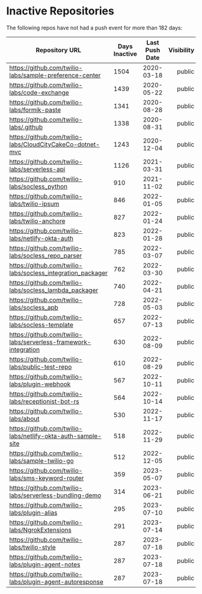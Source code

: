 # Inactive Repositories

The following repos have not had a push event for more than 182 days:

| Repository URL | Days Inactive | Last Push Date | Visibility |
| --- | --- | --- | ---: |
| https://github.com/twilio-labs/sample-preference-center | 1504 | 2020-03-18 | public |
| https://github.com/twilio-labs/code-exchange | 1439 | 2020-05-22 | public |
| https://github.com/twilio-labs/formik-paste | 1341 | 2020-08-28 | public |
| https://github.com/twilio-labs/.github | 1338 | 2020-08-31 | public |
| https://github.com/twilio-labs/CloudCityCakeCo-dotnet-mvc | 1243 | 2020-12-04 | public |
| https://github.com/twilio-labs/serverless-api | 1126 | 2021-03-31 | public |
| https://github.com/twilio-labs/socless_python | 910 | 2021-11-02 | public |
| https://github.com/twilio-labs/twilio-ipsum | 846 | 2022-01-05 | public |
| https://github.com/twilio-labs/twilio-anchore | 827 | 2022-01-24 | public |
| https://github.com/twilio-labs/netlify-okta-auth | 823 | 2022-01-28 | public |
| https://github.com/twilio-labs/socless_repo_parser | 785 | 2022-03-07 | public |
| https://github.com/twilio-labs/socless_integration_packager | 762 | 2022-03-30 | public |
| https://github.com/twilio-labs/socless_lambda_packager | 740 | 2022-04-21 | public |
| https://github.com/twilio-labs/socless_apb | 728 | 2022-05-03 | public |
| https://github.com/twilio-labs/socless-template | 657 | 2022-07-13 | public |
| https://github.com/twilio-labs/serverless-framework-integration | 630 | 2022-08-09 | public |
| https://github.com/twilio-labs/public-test-repo | 610 | 2022-08-29 | public |
| https://github.com/twilio-labs/plugin-webhook | 567 | 2022-10-11 | public |
| https://github.com/twilio-labs/receptionist-bot-rs | 564 | 2022-10-14 | public |
| https://github.com/twilio-labs/about | 530 | 2022-11-17 | public |
| https://github.com/twilio-labs/netlify-okta-auth-sample-site | 518 | 2022-11-29 | public |
| https://github.com/twilio-labs/sample-twilio-go | 512 | 2022-12-05 | public |
| https://github.com/twilio-labs/sms-keyword-router | 359 | 2023-05-07 | public |
| https://github.com/twilio-labs/serverless-bundling-demo | 314 | 2023-06-21 | public |
| https://github.com/twilio-labs/plugin-alias | 295 | 2023-07-10 | public |
| https://github.com/twilio-labs/NgrokExtensions | 291 | 2023-07-14 | public |
| https://github.com/twilio-labs/twilio-style | 287 | 2023-07-18 | public |
| https://github.com/twilio-labs/plugin-agent-notes | 287 | 2023-07-18 | public |
| https://github.com/twilio-labs/plugin-agent-autoresponse | 287 | 2023-07-18 | public |
